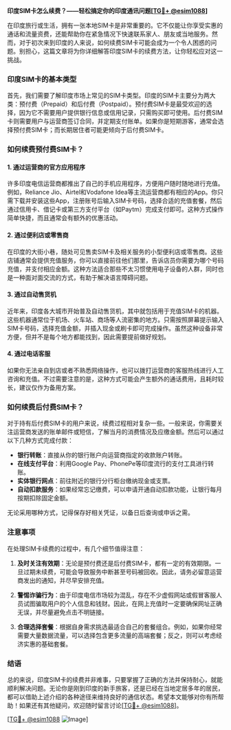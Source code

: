 **印度SIM卡怎么续费？——轻松搞定你的印度通讯问题[[TG💪+ @esim1088](https://t.me/s/esim1088)]**

在印度旅行或生活，拥有一张本地SIM卡是非常重要的。它不仅能让你享受实惠的通话和流量资费，还能帮助你在紧急情况下快速联系家人、朋友或当地服务。然而，对于初次来到印度的人来说，如何续费SIM卡可能会成为一个令人困惑的问题。别担心，这篇文章将为你详细解答印度SIM卡的续费方法，让你轻松应对这一挑战。

### 印度SIM卡的基本类型

首先，我们需要了解印度市场上常见的SIM卡类型。印度的SIM卡主要分为两大类：预付费（Prepaid）和后付费（Postpaid）。预付费SIM卡是最受欢迎的选择，因为它不需要用户提供银行信息或信用记录，只需购买即可使用。后付费SIM卡则需要用户与运营商签订合同，并定期支付账单。如果你是短期游客，通常会选择预付费SIM卡；而长期居住者可能更倾向于后付费SIM卡。

### 如何续费预付费SIM卡？

#### 1. **通过运营商的官方应用程序**
许多印度电信运营商都推出了自己的手机应用程序，方便用户随时随地进行充值。例如，Reliance Jio、Airtel和Vodafone Idea等主流运营商都有相应的App。你只需下载并安装这些App，注册账号后输入SIM卡号码，选择合适的充值套餐，然后通过信用卡、借记卡或第三方支付平台（如Paytm）完成支付即可。这种方式操作简单快捷，而且通常会有额外的优惠活动。

#### 2. **通过便利店或零售商**
在印度的大街小巷，随处可见售卖SIM卡及相关服务的小型便利店或零售商。这些店铺通常会提供充值服务，你可以直接前往他们那里，告诉店员你需要为哪个号码充值，并支付相应金额。这种方法适合那些不太习惯使用电子设备的人群，同时也是一种面对面交流的方式，有助于解决语言障碍问题。

#### 3. **通过自动售货机**
近年来，印度各大城市开始普及自动售货机，其中就包括用于充值SIM卡的机器。这些机器通常位于机场、火车站、商场等人流密集的地方。只需按照屏幕提示输入SIM卡号码，选择充值金额，并插入现金或刷卡即可完成操作。虽然这种设备非常方便，但并不是每个地方都能找到，因此需要提前做好规划。

#### 4. **通过电话客服**
如果你无法亲自到店或者不熟悉网络操作，也可以拨打运营商的客服热线进行人工咨询和充值。不过需要注意的是，这种方式可能会产生额外的通话费用，且耗时较长，建议仅作为备用方案。

### 如何续费后付费SIM卡？

对于持有后付费SIM卡的用户来说，续费过程相对复杂一些。一般来说，你需要关注运营商发送的账单邮件或短信，了解当月的消费情况及应缴金额。然后可以通过以下几种方式完成付款：

- **银行转账**：直接从你的银行账户向运营商指定的收款账户转账。
- **在线支付平台**：利用Google Pay、PhonePe等印度流行的支付工具进行转账。
- **实体银行网点**：前往附近的银行分行柜台缴纳现金或支票。
- **自动扣款服务**：如果经常忘记缴费，可以申请开通自动扣款功能，让银行每月按期扣除固定金额。

无论采用哪种方式，记得保存好相关凭证，以备日后查询或申诉之需。

### 注意事项

在处理SIM卡续费的过程中，有几个细节值得注意：

1. **及时关注有效期**：无论是预付费还是后付费SIM卡，都有一定的有效期限。一旦过期未续费，可能会导致服务中断甚至号码被回收。因此，请务必留意运营商发出的通知，并尽早安排充值。

2. **警惕诈骗行为**：由于印度电信市场较为混乱，存在不少虚假网站或假冒客服人员试图骗取用户的个人信息和钱财。因此，在网上充值时一定要确保网址正确无误，并尽量避免点击不明链接。

3. **合理选择套餐**：根据自身需求挑选最适合自己的套餐组合。例如，如果你经常需要大量数据流量，可以选择包含更多流量的高端套餐；反之，则可以考虑经济实惠的基础套餐。

### 结语

总的来说，印度SIM卡的续费并非难事，只要掌握了正确的方法并保持耐心，就能顺利解决问题。无论你是刚到印度的新手旅客，还是已经在当地定居多年的居民，都可以借助上述介绍的各种途径来维持良好的通信状态。希望本文能够对你有所帮助！如果还有其他疑问，欢迎随时留言讨论[[TG💪+ @esim1088](https://t.me/s/esim1088)]。

[[TG💪+ @esim1088](https://t.me/s/esim1088) ![Image](https://i.postimg.cc/4NQfJmqS/Snipaste-2025-05-13-00-14-12.png)]